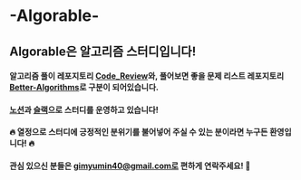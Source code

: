 # -Algorable-
## Algorable은 알고리즘 스터디입니다!

#### 알고리즘 풀이 레포지토리 [Code_Review](https://github.com/Algorable/Code_Review)와, 풀어보면 좋을 문제 리스트 레포지토리 [Better-Algorithms](https://github.com/Algorable/Better-Algorithms)로 구분이 되어있습니다.
#### [노션](https://devyuminkim.notion.site/Algorable-3979c68839e54e779079db3947841aa3)과 [슬랙](https://join.slack.com/t/algorable/shared_invite/zt-1s3343oo1-qb6YzDNwv2PhG9Uttn5cmQ)으로 스터디를 운영하고 있습니다!
#### 🔥 열정으로 스터디에 긍정적인 분위기를 불어넣어 주실 수 있는 분이라면 누구든 환영입니다! 🔥
#### 관심 있으신 분들은 gimyumin40@gmail.com로 편하게 연락주세요! 🤗
